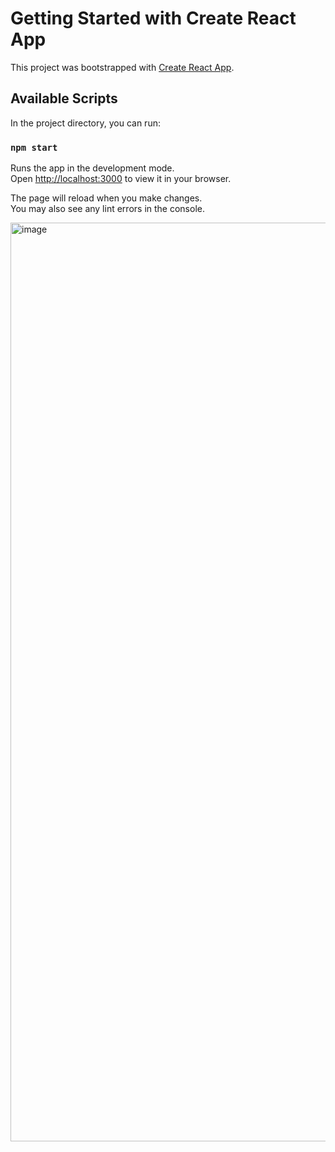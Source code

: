 # Getting Started with Create React App

This project was bootstrapped with [Create React App](https://github.com/Gautham-007/ToDo-List).

## Available Scripts

In the project directory, you can run:

### `npm start`

Runs the app in the development mode.\
Open [http://localhost:3000](http://localhost:3000) to view it in your browser.

The page will reload when you make changes.\
You may also see any lint errors in the console.

<img width="1470" alt="image" src="https://github.com/user-attachments/assets/6bf46040-c60b-44e0-a236-69e763d05c6d" />
